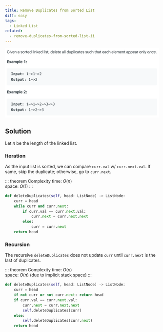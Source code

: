 ```yaml
---
title: Remove Duplicates from Sorted List
diff: easy
tags:
  - Linked List
related:
  - remove-duplicates-from-sorted-list-ii
---
```


<img class="medium-zoom" src="/algo/remove-duplicates-from-sorted-list.png" alt="https://leetcode.com/problems/remove-duplicates-from-sorted-list">

## Solution

Let $n$ be the length of the linked list.

### Iteration

As the input list is sorted, we can compare `curr.val` w/ `curr.next.val`. If same, skip the duplicate; otherwise, go to `curr.next`.

::: theorem Complexity
time: $O(n)$  
space: $O(1)$
:::

```py
def deleteDuplicates(self, head: ListNode) -> ListNode:
    curr = head
    while curr and curr.next:
        if curr.val == curr.next.val:
            curr.next = curr.next.next
        else:
            curr = curr.next
    return head
```

### Recursion

The recursive `deleteDuplicates` does not update `curr` until `curr.next` is the last of duplicates.

::: theorem Complexity
time: $O(n)$  
space: $O(n)$ (due to implicit stack space)
:::

```py
def deleteDuplicates(self, head: ListNode) -> ListNode:
    curr = head
    if not curr or not curr.next: return head
    if curr.val == curr.next.val:
        curr.next = curr.next.next
        self.deleteDuplicates(curr)
    else:
        self.deleteDuplicates(curr.next)
    return head
```
